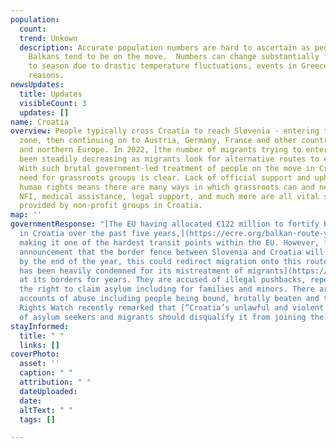 ```yaml
---
population:
  count: 
  trend: Unkown
  description: Accurate population numbers are hard to ascertain as people in The
    Balkans tend to be on the move.  Numbers can change substantially from season
    to season due to drastic temperature fluctuations, events in Greece, and other
    reasons.
newsUpdates:
  title: Updates
  visibleCount: 3
  updates: []
name: Croatia
overview: People typically cross Croatia to reach Slovenia - entering the Schengen
  zone, then continuing on to Austria, Germany, France and other countries in central
  and northern Europe. In 2022, [the number of migrants trying to enter Croatia has
  been steadily decreasing as migrants look for alternative routes to enter EU countries.](https://www.euractiv.com/section/politics/short_news/croatia-bih-border-sees-a-decrease-in-illegal-migrants/)
  With such brutal government-led treatment of people on the move in Croatia, the
  need for grassroots groups is clear. Lack of official support and upholding of basic
  human rights means there are many ways in which grassroots can and need to support.
  NFI, medical assistance, legal support, and much more are all vital services currently
  provided by non-profit groups in Croatia.
map: ''
governmentResponse: "[The EU having allocated €122 million to fortify border control
  in Croatia over the past five years,](https://ecre.org/balkan-route-years-of-pushbacks-condemned-ombudsman-slams-commission-failure-on-croatian-funding-asylum-shortcomings-in-serbia-hungarian-border-violence/)
  making it one of the hardest transit points within the EU. However, following the
  announcement that the border fence between Slovenia and Croatia will be dismantled
  by the end of the year, this could redirect migration onto this route again. [Croatia
  has been heavily condemned for its mistreatment of migrants](https://ecre.org/balkan-route-systematic-pushbacks-continue-across-the-balkans-shortcomings-in-croatias-monitoring-mechanism-hungary-apply-double-standards-in-approach-to-arrivals-latest-update/)
  at its borders for years. They are accused of illegal pushbacks, repeatedly denying
  the right to claim asylum including for families and minors. There are countless
  accounts of abuse including people being bound, brutally beaten and tortured. Human
  Rights Watch recently remarked that [“Croatia’s unlawful and violent summary returns
  of asylum seekers and migrants should disqualify it from joining the Schengen Area”](https://www.schengenvisainfo.com/news/human-rights-watch-calls-on-eu-dont-let-croatia-join-schengen/)."
stayInformed:
  title: " "
  links: []
coverPhoto:
  asset: ''
  caption: " "
  attribution: " "
  dateUploaded: 
  date: 
  altText: " "
  tags: []

---
```

